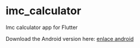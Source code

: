 # imc_calculator

Imc calculator app for Flutter

Download the Android version here: [enlace android](https://i.diawi.com/2owmLk)
